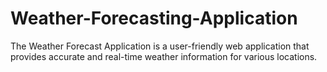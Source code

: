 # Weather-Forecasting-Application
The Weather Forecast Application is a user-friendly web application that provides accurate and real-time weather information for various locations.
